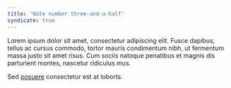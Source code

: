 ```yaml
---
title: 'Note number three-and-a-half'
syndicate: true
---
```


Lorem ipsum dolor sit amet, consectetur adipiscing elit. Fusce dapibus, tellus ac cursus commodo, tortor mauris condimentum nibh, ut fermentum massa justo sit amet risus. Cum sociis natoque penatibus et magnis dis parturient montes, nascetur ridiculus mus.

Sed [posuere](https://indieweb.org/note) consectetur est at loborts.
